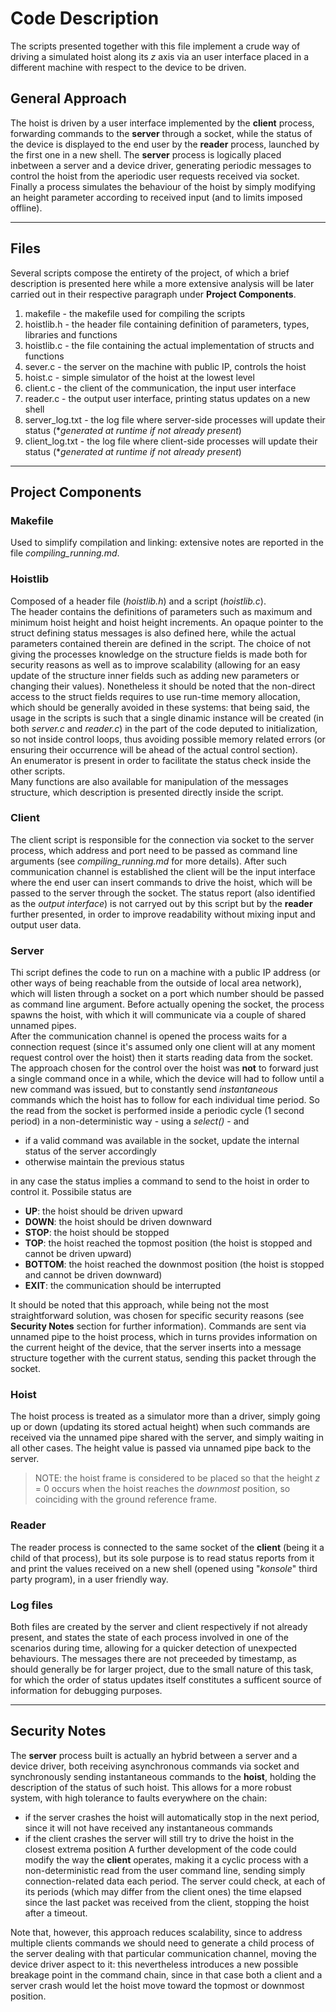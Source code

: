Code Description
===================

The scripts presented together with this file implement a crude way of 
driving a simulated hoist along its _z_ axis via an user interface placed
in a different machine with respect to the device to be driven.

## General Approach

The hoist is driven by a user interface implemented by the **client** process, forwarding commands to the **server** through a socket, 
while the status of the device is displayed to the end user by the **reader** process, launched by the first one in a new shell.
The **server** process is logically placed inbetween a server and a device driver, generating periodic messages to control the hoist from
the aperiodic user requests received via socket.
Finally a process simulates the behaviour of the hoist by simply modifying an height parameter according to received input (and to limits
imposed offline).

----------------

## Files

Several scripts compose the entirety of the project, of which a brief description
is presented here while a more extensive analysis will be later carried out
in their respective paragraph under **Project Components**.

1.	makefile			-	the makefile used for compiling the scripts
2.	hoistlib.h			-	the header file containing definition of parameters, types, libraries and functions
3.	hoistlib.c			-	the file containing the actual implementation of structs and functions
4.	sever.c				-	the server on the machine with public IP, controls the hoist
5.	hoist.c				-	simple simulator of the hoist at the lowest level
6.	client.c			-	the client of the communication, the input user interface
7.	reader.c			-	the output user interface, printing status updates on a new shell
8. 	server_log.txt		-	the log file where server-side processes will update their status (\**generated at runtime if not already present*)
8. 	client_log.txt		-	the log file where client-side processes will update their status (\**generated at runtime if not already present*)

---------------

## Project Components

### Makefile

Used to simplify compilation and linking: extensive notes are reported in the file *compiling_running.md*.

### Hoistlib

Composed of a header file (*hoistlib.h*) and a script (*hoistlib.c*).\
The header contains the definitions of parameters such as maximum and minimum hoist height and hoist height increments. 
An opaque pointer to the struct defining status messages is also defined here, while the actual parameters contained therein are 
defined in the script. The choice of not giving the processes knowledge on the structure fields is made both for security
reasons as well as to improve scalability (allowing for an easy update of the structure inner fields such as adding new parameters
or changing their values). Nonetheless it should be noted that the non-direct access to the struct fields requires to use run-time
memory allocation, which should be generally avoided in these systems: that being said, the usage in the scripts is such that a 
single dinamic instance will be created (in both *server.c* and *reader.c*) in the part of the code deputed to initialization, so
not inside control loops, thus avoiding possible memory related errors (or ensuring their occurrence will be ahead of the actual
control section).\
An enumerator is present in order to facilitate the status check inside the other scripts.\
Many functions are also available for manipulation of the messages structure, which description is presented directly inside the 
script.

### Client

The client script is responsible for the connection via socket to the server process, which address and port need to be passed as command line
arguments (see *compiling_running.md* for more details). After such communication channel is established the client will be the 
input interface where the end user can insert commands to drive the hoist, which will be passed to the server through the socket.
The status report (also identified as the _output interface_) is not carryed out by this script but by the __reader__ further presented, in 
order to improve readability without mixing input and output user data.

### Server

Thi script defines the code to run on a machine with a public IP address (or other ways of being reachable from the outside of local area network),
which will listen through a socket on a port which number should be passed as command line argument.
Before actually opening the socket, the process spawns the hoist, with which it will communicate via a couple of shared unnamed pipes.\
After the communication channel is opened the process waits for a connection request (since it's assumed only one client will at any moment request
control over the hoist) then it starts reading data from the socket.
The approach chosen for the control over the hoist was **not** to forward just a single command once in a while, which the device will had to follow
until a new command was issued, but to constantly send _instantaneous_ commands which the hoist has to follow for each individual time period.
So the read from the socket is performed inside a periodic cycle (1 second period) in a non-deterministic way - using a _select()_ - and
* if a valid command was available in the socket, update the internal status of the server accordingly
* otherwise maintain the previous status

in any case the status implies a command to send to the hoist in order to control it.
Possibile status are
* **UP**:		the hoist should be driven upward
* **DOWN**:		the hoist should be driven downward
* **STOP**:		the hoist should be stopped
* **TOP**:		the hoist reached the topmost position (the hoist is stopped and cannot be driven upward)
* **BOTTOM**:	the hoist reached the downmost position (the hoist is stopped and cannot be driven downward)
* **EXIT**:		the communication should be interrupted

It should be noted that this approach, while being not the most straightforward solution, was chosen for specific security reasons (see **Security Notes**
section for further information).
Commands are sent via unnamed pipe to the hoist process, which in turns provides information on the current height of the device, that the server inserts
into a message structure together with the current status, sending this packet through the socket.

### Hoist

The hoist process is treated as a simulator more than a driver, simply going up or down (updating its stored actual height) when such commands
are received via the unnamed pipe shared with the server, and simply waiting in all other cases. The height value is passed via unnamed pipe back to the server.
>NOTE: the hoist frame is considered to be placed so that the height *z* = 0 occurs when the hoist reaches the *downmost* position, so coinciding with the 
ground reference frame.

### Reader

The reader process is connected to the same socket of the **client** (being it a child of that process), but its sole purpose is to read status reports from it and print the values received
on a new shell (opened using "_konsole_" third party program), in a user friendly way.

### Log files

Both files are created by the server and client respectively if not already present, and states the state of each process involved in one 
of the scenarios during time, allowing for a quicker detection of unexpected behaviours. The messages there are not preceeded
by timestamp, as should generally be for larger project, due to the small nature of this task, for which the order of status
updates itself constitutes a sufficent source of information for debugging purposes.

-----------

## Security Notes

The **server** process built is actually an hybrid between a server and a device driver, both receiving asynchronous commands via socket and
synchronously sending instantaneous commands to the **hoist**, holding the description of the status of such hoist.
This allows for a more robust system, with high tolerance to faults everywhere on the chain:
- if the server crashes the hoist will automatically stop in the next period, since it will not have received any instantaneous commands 
- if the client crashes the server will still try to drive the hoist in the closest extrema position
A further development of the code could modify the way the **client** operates, making it a cyclic process with a non-deterministic read from 
the user command line, sending simply connection-related data each period. The server could check, at each of its periods (which may differ from 
the client ones) the time elapsed since the last packet was received from the client, stopping the hoist after a timeout.

Note that, however, this approach reduces scalability, since to address multiple clients commands we should need to generate a child process
of the server dealing with that particular communication channel, moving the device driver aspect to it: this nevertheless introduces a new 
possible breakage point in the command chain, since in that case both a client and a server crash would let the hoist move toward the topmost or
downmost position.


